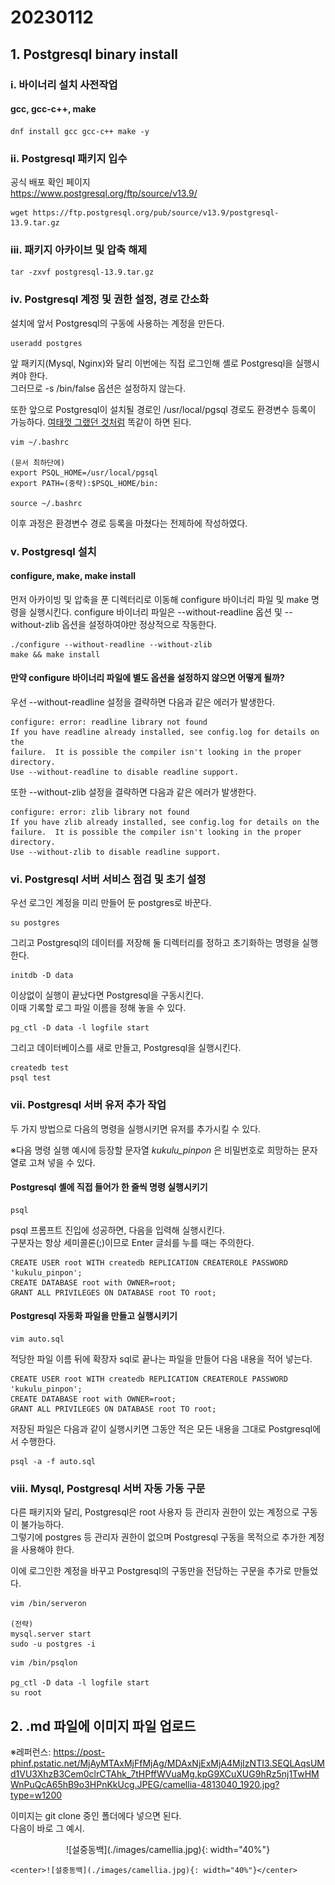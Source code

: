 # 20230112

## 1. Postgresql binary install

### i. 바이너리 설치 사전작업
#### gcc, gcc-c++, make

```
dnf install gcc gcc-c++ make -y
```

### ii. Postgresql 패키지 입수

공식 배포 확인 페이지  
https://www.postgresql.org/ftp/source/v13.9/

```
wget https://ftp.postgresql.org/pub/source/v13.9/postgresql-13.9.tar.gz
```

### iii. 패키지 아카이브 및 압축 해제

```
tar -zxvf postgresql-13.9.tar.gz  
```

### iv. Postgresql 계정 및 권한 설정, 경로 간소화

설치에 앞서 Postgresql의 구동에 사용하는 계정을 만든다.

```
useradd postgres
```

앞 패키지(Mysql, Nginx)와 달리 이번에는 직접 로그인해 셸로 Postgresql을 실행시켜야 한다.  
그러므로 -s /bin/false 옵션은 설정하지 않는다.

또한 앞으로 Postgresql이 설치될 경로인 /usr/local/pgsql 경로도 환경변수 등록이 가능하다.
[여태껏 그랬던 것처럼](https://github.com/wjsuk/dailyreport/blob/main/2023-01-06.md#4-%ED%99%98%EA%B2%BD%EB%B3%80%EC%88%98-%EC%84%A4%EC%A0%95%EC%9C%BC%EB%A1%9C-%EA%B0%81-%EC%95%A0%ED%94%8C%EB%A6%AC%EC%BC%80%EC%9D%B4%EC%85%98-%EC%8B%A4%ED%96%89%EC%8B%9C-%EA%B2%BD%EB%A1%9C-%EC%83%9D%EB%9E%B5%EC%8B%9C%ED%82%A4%EA%B8%B0) 똑같이 하면 된다.

```
vim ~/.bashrc

(문서 최하단에)
export PSQL_HOME=/usr/local/pgsql
export PATH=(중략):$PSQL_HOME/bin:

source ~/.bashrc
```

이후 과정은 환경변수 경로 등록을 마쳤다는 전제하에 작성하였다.

### v. Postgresql 설치
#### configure, make, make install
먼저 아카이빙 및 압축을 푼 디렉터리로 이동해 configure 바이너리 파일 및 make 명령을 실행시킨다.
configure 바이너리 파일은 --without-readline 옵션 및 --without-zlib 옵션을 설정하여야만 정상적으로 작동한다.

```
./configure --without-readline --without-zlib
make && make install
```

#### 만약 configure 바이너리 파일에 별도 옵션을 설정하지 않으면 어떻게 될까?
우선 --without-readline 설정을 결략하면 다음과 같은 에러가 발생한다.  

```
configure: error: readline library not found
If you have readline already installed, see config.log for details on the
failure.  It is possible the compiler isn't looking in the proper directory.
Use --without-readline to disable readline support.
```

또한 --without-zlib 설정을 결략하면 다음과 같은 에러가 발생한다.

```
configure: error: zlib library not found
If you have zlib already installed, see config.log for details on the
failure.  It is possible the compiler isn't looking in the proper directory.
Use --without-zlib to disable readline support.
```

### vi. Postgresql 서버 서비스 점검 및 초기 설정

우선 로그인 계정을 미리 만들어 둔 postgres로 바꾼다.

```
su postgres
```

그리고 Postgresql의 데이터를 저장해 둘 디렉터리를 정하고 초기화하는 명령을 실행한다.

```
initdb -D data
```

이상없이 실행이 끝났다면 Postgresql을 구동시킨다.  
이때 기록할 로그 파일 이름을 정해 놓을 수 있다.

```
pg_ctl -D data -l logfile start
```

그리고 데이터베이스를 새로 만들고, Postgresql을 실행시킨다.

```
createdb test
psql test

```

### vii. Postgresql 서버 유저 추가 작업

두 가지 방법으로 다음의 명령을 실행시키면 유저를 추가시킬 수 있다.

※다음 명령 실행 예시에 등장할 문자열 *kukulu_pinpon* 은 비밀번호로 희망하는 문자열로 고쳐 넣을 수 있다.

#### Postgresql 셸에 직접 들어가 한 줄씩 명령 실행시키기

```
psql
```

psql 프롬프트 진입에 성공하면, 다음을 입력해 실행시킨다.  
구분자는 항상 세미콜론(;)이므로 Enter 글쇠를 누를 때는 주의한다.

```
CREATE USER root WITH createdb REPLICATION CREATEROLE PASSWORD 'kukulu_pinpon';
CREATE DATABASE root with OWNER=root;
GRANT ALL PRIVILEGES ON DATABASE root TO root;
```

#### Postgresql 자동화 파일을 만들고 실행시키기

```
vim auto.sql
```

적당한 파일 이름 뒤에 확장자 sql로 끝나는 파일을 만들어 다음 내용을 적어 넣는다.

```
CREATE USER root WITH createdb REPLICATION CREATEROLE PASSWORD 'kukulu_pinpon';
CREATE DATABASE root with OWNER=root;
GRANT ALL PRIVILEGES ON DATABASE root TO root;
```

저장된 파일은 다음과 같이 실행시키면 그동안 적은 모든 내용을 그대로 Postgresql에서 수행한다.

```
psql -a -f auto.sql
```

### viii. Mysql, Postgresql 서버 자동 가동 구문 

다른 패키지와 달리, Postgresql은 root 사용자 등 관리자 권한이 있는 계정으로 구동이 불가능하다.  
그렇기에 postgres 등 관리자 권한이 없으며 Postgresql 구동을 목적으로 추가한 계정을 사용해야 한다.  

이에 로그인한 계정을 바꾸고 Postgresql의 구동만을 전담하는 구문을 추가로 만들었다.

```
vim /bin/serveron

(전략)
mysql.server start
sudo -u postgres -i
```

```
vim /bin/psqlon

pg_ctl -D data -l logfile start
su root
```

## 2. .md 파일에 이미지 파일 업로드

※레퍼런스: https://post-phinf.pstatic.net/MjAyMTAxMjFfMjAg/MDAxNjExMjA4MjIzNTI3.SEQLAqsUMd1VU3XhzB3Cem0clrCTAhk_7tHPffWVuaMg.kpG9XCuXUG9hRz5nj1TwHMWnPuQcA65hB9o3HPnKkUcg.JPEG/camellia-4813040_1920.jpg?type=w1200  

이미지는 git clone 중인 폴더에다 넣으면 된다.  
다음이 바로 그 예시.  

<center>![설중동백](./images/camellia.jpg){: width="40%"}</center>

```
<center>![설중동백](./images/camellia.jpg){: width="40%"}</center>
```